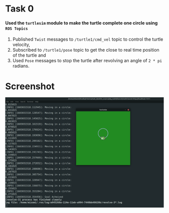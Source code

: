 # Task 0

#### Used the `turtlesim` module to make the turtle complete one circle using `ROS Topics`

1. Published `Twist` messages to `/turtle1/cmd_vel` topic to control the turtle velocity,
2. Subscribed to `/turtle1/pose` topic to get the close to real time position of the turtle and 
3. Used `Pose` messages to stop the turtle after revolving an angle of `2 * pi` radians.

# Screenshot

<img src="https://github.com/chebro/VargiBot/blob/master/task_0/VB_1004.png" width=750>
